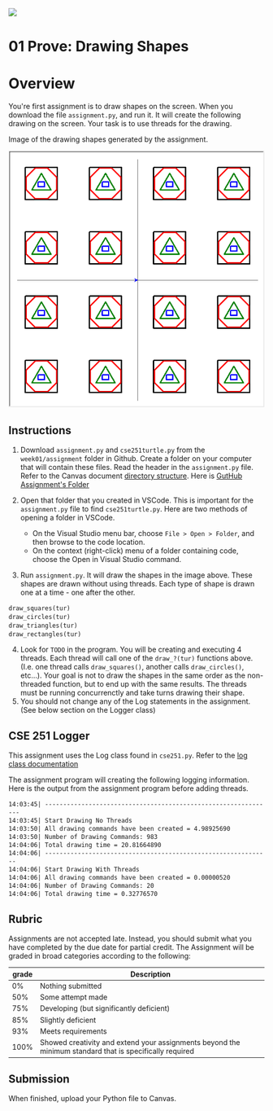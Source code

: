 ![](../../site/banner.png)

# 01 Prove: Drawing Shapes 

# Overview

You're first assignment is to draw shapes on the screen. When you download the file `assignment.py`, and run it.  It will create the following drawing on the screen.  Your task is to use threads for the drawing.

Image of the drawing shapes generated by the assignment.

![](image1.png)


## Instructions

1. Download `assignment.py` and `cse251turtle.py` from the `week01/assignment` folder in Github.  Create a folder on your computer that will contain these files. Read the header in the `assignment.py` file.  Refer to the Canvas document [directory structure](../overview/directory_structure.md).  Here is [GutHub Assignment's Folder](assignment)
2. Open that folder that you created in VSCode.  This is important for the `assignment.py` file to find `cse251turtle.py`.  Here are two methods of opening a folder in VSCode.

    - On the Visual Studio menu bar, choose `File > Open > Folder`, and then browse to the code location.
    - On the context (right-click) menu of a folder containing code, choose the Open in Visual Studio command.


3. Run `assignment.py`.  It will draw the shapes in the image above.  These shapes are drawn without using threads.  Each type of shape is drawn one at a time - one after the other.

```python
draw_squares(tur)
draw_circles(tur)
draw_triangles(tur)
draw_rectangles(tur)
```

4. Look for `TODO` in the program.  You will be creating and executing 4 threads.  Each thread will call one of the `draw_?(tur)` functions above.  (I.e. one thread calls `draw_squares()`, another calls `draw_circles()`, etc...).  Your goal is not to draw the shapes in the same order as the non-threaded function, but to end up with the same results.  The threads must be running concurrenctly and take turns drawing their shape.
5. You should not change any of the Log statements in the assignment. (See below section on the Logger class)

## CSE 251 Logger

This assignment uses the Log class found in `cse251.py`. Refer to the [log class documentation](../overview/cse251_code.md)

The assignment program will creating the following logging information.  Here is the output from the assignment program before adding threads.

```text
14:03:45| ---------------------------------------------------------------
14:03:45| Start Drawing No Threads
14:03:50| All drawing commands have been created = 4.98925690
14:03:50| Number of Drawing Commands: 983
14:04:06| Total drawing time = 20.81664890
14:04:06| --------------------------------------------------------------
14:04:06| Start Drawing With Threads
14:04:06| All drawing commands have been created = 0.00000520
14:04:06| Number of Drawing Commands: 20
14:04:06| Total drawing time = 0.32776570
```

## Rubric

Assignments are not accepted late. Instead, you should submit what you have completed by the due date for partial credit.
The Assignment will be graded in broad categories according to the following:

| grade | Description |
|-------|-------------|
| 0% | Nothing submitted |
| 50% | Some attempt made |
| 75% | Developing (but significantly deficient) |
| 85% | Slightly deficient |
| 93% | Meets requirements |
| 100% | Showed creativity and extend your assignments beyond the minimum standard that is specifically required |


## Submission

When finished, upload your Python file to Canvas.